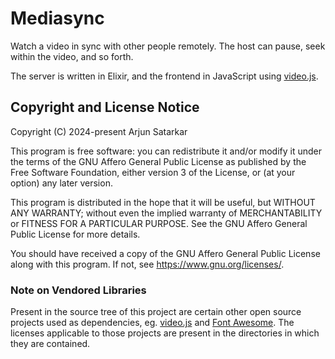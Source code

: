 # Mediasync

Watch a video in sync with other people remotely. The host can pause, seek within the video, and so forth.

The server is written in Elixir, and the frontend in JavaScript using [video.js](https://videojs.com/).

## Copyright and License Notice

Copyright (C) 2024-present Arjun Satarkar

This program is free software: you can redistribute it and/or modify
it under the terms of the GNU Affero General Public License as published
by the Free Software Foundation, either version 3 of the License, or
(at your option) any later version.

This program is distributed in the hope that it will be useful,
but WITHOUT ANY WARRANTY; without even the implied warranty of
MERCHANTABILITY or FITNESS FOR A PARTICULAR PURPOSE.  See the
GNU Affero General Public License for more details.

You should have received a copy of the GNU Affero General Public License
along with this program.  If not, see <https://www.gnu.org/licenses/>.

### Note on Vendored Libraries

Present in the source tree of this project are certain other open source projects used as dependencies, eg. [video.js](https://videojs.com/) and [Font Awesome](https://fontawesome.com/). The licenses applicable to those projects are present in the directories in which they are contained.
